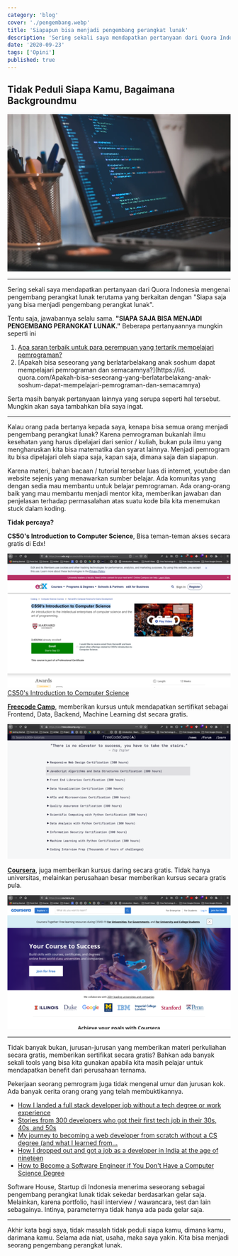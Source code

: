 ```yaml
---
category: 'blog'
cover: './pengembang.webp'
title: 'Siapapun bisa menjadi pengembang perangkat lunak'
description: 'Sering sekali saya mendapatkan pertanyaan dari Quora Indonesia mengenai ..'
date: '2020-09-23'
tags: ['Opini']
published: true
---
```




## Tidak Peduli Siapa Kamu, Bagaimana Backgroundmu

![Pengembang Perangkat Lunak](./pengembang.webp)

---
Sering sekali saya mendapatkan pertanyaan dari Quora Indonesia mengenai pengembang perangkat lunak terutama yang berkaitan dengan "Siapa saja yang bisa menjadi pengembang perangkat lunak".

Tentu saja, jawabannya selalu sama. **"SIAPA SAJA BISA MENJADI PENGEMBANG PERANGKAT LUNAK."** Beberapa pertanyaannya mungkin seperti ini
1. [Apa saran terbaik untuk para perempuan yang tertarik mempelajari pemrograman?](https://id.quora.com/Apa-saran-terbaik-untuk-para-perempuan-yang-tertarik-mempelajari-pemrograman)
2. [Apakah bisa seseorang yang berlatarbelakang anak soshum dapat mempelajari pemrograman dan semacamnya?](https://id.
quora.com/Apakah-bisa-seseorang-yang-berlatarbelakang-anak-soshum-dapat-mempelajari-pemrograman-dan-semacamnya)

Serta masih banyak pertanyaan lainnya yang serupa seperti hal tersebut. Mungkin akan saya tambahkan bila saya ingat. 

---

Kalau orang pada bertanya kepada saya, kenapa bisa semua orang menjadi pengembang perangkat lunak? Karena pemrograman bukanlah ilmu kesehatan yang harus dipelajari dari senior / kuliah, bukan pula ilmu yang mengharuskan kita bisa matematika dan syarat lainnya. Menjadi pemrogram itu bisa dipelajari oleh siapa saja, kapan saja, dimana saja dan siapapun. 

Karena materi, bahan bacaan / tutorial tersebar luas di internet, youtube dan website sejenis yang menawarkan sumber belajar. Ada komunitas yang dengan sedia mau membantu untuk belajar pemrograman. Ada orang-orang baik yang mau membantu menjadi mentor kita, memberikan jawaban dan penjelasan terhadap permasalahan atas suatu kode bila kita menemukan stuck dalam koding. 

**Tidak percaya?**

**CS50's Introduction to Computer Science**, Bisa teman-teman akses secara gratis di Edx!

![Edx Course](./edx.png)
[CS50's Introduction to Computer Science](https://www.edx.org/course/cs50s-introduction-to-computer-science)

**[Freecode Camp](https://freecodecamp.org)**, memberikan kursus untuk mendapatkan sertifikat sebagai Frontend, Data, Backend, Machine Learning dst secara gratis.

![FreecodeCamp](./freecodecamp.png)

**[Coursera](https://coursera.com)**, juga memberikan kursus daring secara gratis. Tidak hanya universitas, melainkan perusahaan besar memberikan kursus secara gratis pula.

![Coursera](./coursera.png)

---
Tidak banyak bukan, jurusan-jurusan yang memberikan materi perkuliahan secara gratis, memberikan sertifikat secara gratis? Bahkan ada banyak sekali tools yang bisa kita gunakan apabila kita masih pelajar untuk mendapatkan benefit dari perusahaan ternama. 

Pekerjaan seorang pemrogram juga tidak mengenal umur dan jurusan kok. Ada banyak cerita orang orang yang telah membuktikannya. 

- [How I landed a full stack developer job without a tech degree or work experience](https://www.freecodecamp.org/news/how-i-landed-a-full-stack-developer-job-without-a-tech-degree-or-work-experience-6add97be2051/)
- [Stories from 300 developers who got their first tech job in their 30s, 40s, and 50s](https://www.freecodecamp.org/news/stories-from-300-developers-who-got-their-first-tech-job-in-their-30s-40s-and-50s-64306eb6bb27/)
- [My journey to becoming a web developer from scratch without a CS degree (and what I learned from…](https://www.freecodecamp.org/news/my-journey-to-becoming-a-web-developer-from-scratch-without-a-cs-degree-2-years-later-and-what-i-4a7fd2ff5503/)
- [How I dropped out and got a job as a developer in India at the age of nineteen](https://www.freecodecamp.org/news/how-i-dropped-out-and-got-a-job-as-a-developer-in-india-at-the-age-of-nineteen-3e8c30b83cce/)
- [How to Become a Software Engineer if You Don't Have a Computer Science Degree](https://www.freecodecamp.org/news/paths-to-becoming-a-software-engineer/)

Software House, Startup di Indonesia menerima seseorang sebagai pengembang perangkat lunak tidak sekedar berdasarkan gelar saja. Melainkan, karena portfolio, hasil interview / wawancara, test dan lain sebagainya. Intinya, parameternya tidak hanya ada pada gelar saja. 

---

Akhir kata bagi saya, tidak masalah tidak peduli siapa kamu, dimana kamu, darimana kamu. Selama ada niat, usaha, maka saya yakin. Kita bisa menjadi seorang pengembang perangkat lunak.
